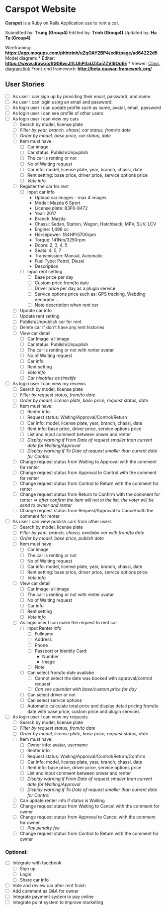 # Carspot Website

**Carspot** is a Ruby on Rails Application use to rent a car.

Submitted by: **Trung (Group4)**
Editted by: **Trinh (Group4)**
Updated by: **Ha Ta (Group4)**

Wireframing: **https://app.moqups.com/phhtrinh/uZqOAY2BP4/edit/page/ad64222d5**
Model diagram: 
    * Editer: **https://www.draw.io/#G0BwrJl1LUhPifaUZ4ajZZVl9OdEE**
    * Viewer: [Class diagram link](https://www.draw.io/?lightbox=1&highlight=0000ff&edit=_blank&layers=1&nav=1&title=Carspot.html#R7Z1tb9s4Esc%2FTd4ckEDPll42affugC2u2Nzt3b4KFIuxhZUtr6Q0zX76ox7oWENSkh2RVLBTFK1NU7Is%2FTgc%2FskZXrl3ux9%2FL%2BLD9muekOzKsZIfV%2B7nK8cJvYj%2BWxe8tgW%2BF7QFmyJN2iL7reA%2B%2FZN0hVZX%2BpwmpOxVrPI8q9JDv3Cd7%2FdkXfXK4qLIX%2FrVnvKs%2F62HeEO4gvt1nPGl%2F02TatuV2kH09sE%2FSLrZdl8dOqv2g13MKne%2FpNzGSf5yUuR%2BuXLvijyv2le7H3ckq%2B8duy%2FtcT9JPj1eWEH21ZQDHNf3%2FWAVOnHokiCxrrszfI%2Bz5%2B7HfiVVfJ8%2FF2vSXXL1yu5D%2BZLusnhP391uq11GC2368infV%2Fddpfp9nKWbPX29ptdEClrwnRRVSu%2Fmp%2B6DKj%2FQ0vU2zZKf49f8ub7ysorXv7N3t9u8SP%2Bkp43Zd9CPi6oDwwl6Ne7rI2mxRUsLUtI639jtsI9FP8dl1dVZ51kWH8r08XjBu7jYpPvbvKryXVeJ%2FdKf0iy7y7O8aG6A%2B9T8qc%2BaP%2B8TkrDa7Km259%2Bl6%2B51Fj%2BS7JZe36Y5gJ1pnzf3sKyK%2FHdycnqr%2BXP8hLHW3OSTC%2BkOr%2B%2F7T%2FEuzepW9Sspkngfs8fR3inb6d6LvqN78PTZkB9Smuwjo7Rtk3xHquKVVukOCNwO665dO2H3%2FuWklQRd2fakgdiu27XOrmVujud%2Bg5e%2B6PidyLLDsXzl3HYHfKL%2F%2F5PyuKFErm5t%2B2r1mcOb3oiqj3b%2FCbH7zj8KhnxGniop8OUhXqf7zc9Nnc%2FeW8kv3Y2pi162aUXuaXl9TS%2FUmtKynJ7vKWsA26ZJQvYNgFVcxS3D9dM85Om%2Bam6mf0v%2F0nt%2BZ934Vz79XXf0vf32nv6tqxcUij39fXHaPGtCG8gLqRvJNDDEhoQnhZERTAOD1ZuVC1fCRfV6IC0Z91VBnwMFw%2FF9JEMrGb5jkAxfQkZjtxENw2isQoNorCRodAWIhlE0bMvTx8YqjALb9qMnKyBRSMJrm4fjPyV1LNBfRn95yF9mR3QQu6K%2BL4oE7rJnvZ%2FiYOUFJAij0HOfvFUcXAfoLmszbxITcpa%2FLCJDiXlzZA7zMzVy%2B3iH3Z9xPqZaDjV8eBI%2ByC5O0W02DofIb1YFB9er8IJiy8YhLsuXvEgeknTT%2FHakxCwlQhdaFSaPkfe4tt1wHUehRZ6uQ%2B5Rk2RDmFdMb8U23%2BT7OPvyVgp8yBMmxrxG6gp%2FqmcBQFntqzKH9MRdDul7sk%2FYEUka7%2FJ98u9tum8%2FODmMvmOeYzDdwWx%2Fev17h91IentaGV78eL2ul6aXviHnMlCQLK7S7%2F0rED3g5lB6L%2BLXkwod2m9n%2FlYXnPi5UV8X9iwwK3FeffqivQLx0Z4Lj%2B7%2FnPYudgcBZI%2B35CKKbV4%2Fsm5u2MMbMmPNKEtqLD5PGRXuqOFp2oUE%2F9Phl2iMIyH1rKFPN%2BHW%2FZCr4zTXKcvCpi8dIl1Tm7jy%2FN4DvQ47C3QetTxmYR8U2wezEPnTU0lmh4QfZyEh7yDEugkjJsAwQOxZ%2BOiPzm0VcEit%2BAkdv5Jtus5w9hXVpGE1yQ3A7OtKIBqshJqop8DxdxyJ5496kgZnv7UjZ%2BlJYjRUkCHTC%2FKXfW2iajiE%2BjkSoY4IkYKkjQhXpj3jlPwS2BAJSKrY4K9NZi12zbJChMMwHELdSB8d0iUbKfV4S%2FJwoEMAaEJ8CyHRDAnTZMw4HDIR%2BpXEBXRGPWRDMxu%2BUWdUNrn5WMT79RYth2k6QqOOqax7SUi5LtJDleZ7gIhdD%2BgREr3DWUujh%2Bp7keWExPKjOCbJUyxdOFP%2FnofD82OWlp0duc3zjMR7ZEMnG65J%2F5SFBJ3A8a3I6YNEPRf13JHVgUDOdTmMHUuI8cBEx8UcswaDaq4JE9dakXPUXAkaClwkW6bP1KsDUcw1AoRAzNUIhMxnPrQd30O626DNMI2IQNPVh4hsavApLcrqAZcULwEQka6rjxCZKpPFCMhSABFouvoAkXkdcZLQQUmJoox5PgS6rj4%2BZPGah23z%2FPp0OMiGZjYEqq4%2BNmQOakpvZpVWrw%2FruEiwgzENiUjV1TiMkcdDnlCCg5lFkCLQeJWRwi3otrhnjcErZwavsO5gMHgl8sUQqA1eCby%2BDmuPBK%2BM1O8Hr8wQT%2BDwyiwGnUAGxW12KOqE0te5Ce%2BMIriGsQlgsbWSIBPBihcboXgfFNZNELF4yNfel703DgkA4isARGpx%2BUCTT1UVr7c70oXH4RQlTlHKmkQA5ij9icswwhnS%2FfFEyySh7y3XDzhVqcFTb%2B3KIgJP%2BGvjF2N0ouHR5CEkC4BEZyyKZJTRgwR7ROwRLw3C5FftiDPg%2BkpYPiOnFxq5mY2cTK4wkAKXzwNiyZwljLhbAhw6s%2BAK4ODHhi0cOPG%2BBDh05sGFGgnGQ3wEQrSmw%2BXX7sjm3jG%2B3yASoghMXVbD5pXnpU6RPWZ5PXaaZXKM%2FEir%2F7Ez0Ne%2F1a8pBJdOm%2FEtrXt%2Bg9NmsvgYtdNmoQ8GQv7wtJkfva%2B%2B2411puWIW3Gpv6YlieNPZIMTOeBE7aOZI9ucwE8LOUPbafj3pKrq7hflCpQrBgV8Gwr49rRewo5URBnZlkyhRVlWR4ZYS5Jqz4BkwUXZMlJl0zstH7JkeciFQi50qhUcF7LBBgpZi2BDp1jBX5zUaDzGdW6gIl0T7FeMM2J49x7B9j2dqFXQ4VGBmCwFE50SBu9%2FyCBB5XNRkIiySWmTPpkp%2BQBCl2wtuH2x3HV1kaglTZmywI0MbLhjlz0sUo3UHxGpbCBSeeGFIpUDdkTgBu%2FziVR8i%2BBH9LgMudcmJEZkYB2yqoT310ANurbD%2FilmWYrMZwPgnXRE5AwRT%2BEOCAAIJ3J0AOHyujZGL5zHxDWFwguUQOGtABSBpQMKlgf6A7tWxsPsJrlW84TZcdi4IC7Osy%2F0Zly4OxScu5N4M%2Bc6e%2FCCxwL%2FRuq%2FO%2FCPbxH8Yhy0kcOuVWtEhqzmfHF%2FnDOlpe%2F0eDGLBazXN61ObLA4RHQ%2F49Bm2yy9N3LPAS1eyxMWeEfLe6aLdo1ma%2BSOE%2FZ9ISfSggA%2FqLZubv6GFJihwANhkHaohQLm96BHfHWxR8wIWKDY6AF%2F0hkRG104WD%2BzvuuMiJnBYP0RMdMBo0Zuodxk9x%2BuuLOmuf%2BztDh%2BEgjt7qhD5o8m21C2xasf9M%2FreWDWR5FldtBFmxcShaJ334NTss0r%2F2v5%2FKZoSJaiekdW32is9EyD%2BB9H4MwPxKwfx88hCfw4x%2FV9P1iFThy6JEisawlQ78UF%2Bl1QD58eS%2BAPn2gmYTOygCPXaUbKhEqfFyrX27gs0xIN3nCnOC5lKZrkOW7SC06r2AQGaAI%2FpAm0ZjKBnGkKgL8%2Bkwlslub1vihUPFnj87p8VcT7cpdSO5hP2RLsL20IA2OGEKgw15oGCCFawg9pCWH%2Bn4stIVTbFFnCFdSuV5FiQ8jPXTw9k%2FqQJmIH7eCgHZQsftZgB9n0NeNEi0PoRh%2FGDC52isPkoh8Hjo09cIrJqj80U%2FBEM5lDB6Yt6L5HurQa1Lf9Xn0Fi35wsey5RtOVbB6gYCbYBtLhNZfXT9GCAEG%2Bb6TiPVSoy%2FYdAEK0jCc8fsLhINmH2Dgmulv%2FbMvB2L6GWpeDOby4ehcX3FPFzC%2BY%2BeWUe5ifiQ3LRnMue5a8WVy%2BIagsUW07T9AG1n4lVXzferrjNgtDamVcSCwIT8pA1hdV2bj5a5PF5pM9bfcERuUHGG%2BtFw6dqdr5a%2BNXQrdwbK%2BcIKvaJ7Gnrzf167woySF%2FqfNOth%2FS7zv9HETv%2Bxi7r5klUaoYfSzJMo9VYpb%2BoLWQo0VyJEwnow0klxdoukQhObVAsMPCnWd1wyFKIqMPDlkWmZLEVQdHinAYg0OUPEYfHLJN74VdUG%2FxwEBHhKMmMygJdrjWiJJse496qvXhLTUiwmFmSC3Y2VofHGxlwV9yUpU%2Bs%2BK1ScreJGJv3v7WnbG9LXo2M54nKzu%2FnAOEWcFMT1PnW32QMsqFst9M860ByHHl9IPKBEFx%2FlD9%2BedbA8HMGkZqjNm%2FYDTkS9U6FZBxTc1uulxyyI8TurGUtH%2FcLQy1Gc2zbRRYK%2BwFwzZqpP5o1r8%2BwT78PZOXzIAVhNyJ5guU5R4mZqYZsZhiCzKwGkFVsJvTO6mtYrWKrKmf0PELvTG4ZwnOXJ8USdtCAFxTz5u4x6ofyhvH5Wmh%2BZnrGuZfyB%2FP9QASYUaYh2CGnXRgTd0w2B0w9RfTzLoDXjcq8t1DEledbvS5foWK0eWKkcSOnLUIQ1vqe0cqTOfIhDkmjG6748gUZtrPVM8lyssGwdC55w4PhmyL4KJzZnD7VwNIaN1ih7%2B4jxPNulh9jA00FiiQwUx1fjgm4g%2FWH8skZ8GjQbbFqQIZnEvwJ85xzCGB4LYYZytk9nDsq8ptMfq5UPRMKbB78gFs5px7Zs9kLafMJki3klJrLeGW0Wwn66lbTIP6I9YSJMsPoI2bbizhVUzLRzBLU%2BBNIzaFeR0HQ20B7uIeBNEghSP1R6fWAMOXJucw2hh4wfnuuazy3bdmm0oUnFFwHnKTQr%2Fv9LoRLxYcI1d7gnPgyRv%2F5WqBLL4LN3zXIBo4Z4vOQjTU6Eiy4K6ymyc%2B3e9dNneMdKijQyA%2Fa6RDFq6FmzUvAg6BBK0PDmkIFs5imqVCpEJrxEIWfIXTmEahEETkaYTC4R72UrWFxU5NOAtWGGAezeC8XWtseDTQficvxmWTFLITKVQMBHGFONcwbLJaq2BkrqF3Vj3rcQXRgvek%2BE4d6X8dKlFyahSVUFQ6bQ8RyM4ZTO3S1YhKrmwJCopKGtw9VxLKsARRyZXlGUNRaRl0GBWVXJkYjaLSIuAwKyrJ9OimbwdJnxzfRzj0wmFYW5Lp0Qkp10XautF9Rpo9aBASvZAY1ZrYqgHUmgYGGSNaExurLlFrCoFatOr2zJCJQiP1x7QpEAcZrEB846WB4isLpCRXqE1h4vrzI8WHc2uo06ZMrIL1HI4P3Cj3PHFGIRAsMPC4DM7TwoQg432%2B25E9hlujUDncFgCwgWVz7qDGaGtPpkbhoEHroME7PwG%2BttA5T6ZJFV2GiYaPoZQTiIY6NIyGYHsyReq5xDhbQ0AYDb32ZCJUQQ7Z60OVt1DInCXkQh0XZuOv%2FY8vPBkPo%2FIEmwrzwtNKTIFa3cm2wDhsJEHhSP0R3cmDW15eGn8NBSyPhWfpSFDI6wqoOw1bON%2BU7sSCeY8afv8EakQGn180h8LTUoQnsJjyGBWqGImPn%2BXXeC86LRjZSC%2FqgNTpLFRe2n2B%2Bt7qrDS%2FNpCi4IbqU3tReCLfcvT1oryAhb3oSC9qKtGvmV6UV6%2BwF11KL%2Bp6%2FRm9wAu1MMHLVsjEUpnwrJUWJqIP71oZXxkjEigmpwlU7FqBxCvBSIK4kfpjC2OAY7ZywPBgcpoXuEe2r0%2BgYNogulbTXavIlGsF1nFBV16NzRTsTIT96FL6UYetLGAWDG7EdQkT9G2R59Vp9SI%2BbL%2FmSb0A%2Fcv%2FAQ%3D%3D)
Front-end framework: **http://beta.quasar-framework.org/**

## User Stories
* [ ] As user I can sign up by providing their email, password, and name.
* [ ] As user I can login using an email and password.
* [ ] As login user I can update profile such as name, avatar, email, password
* [ ] As login user I can see profile of other users
* [ ] As login user I can view my cars
    * [ ] Search by model, license plate
    * [ ] *Filter by year, branch, chassi, car status, from/to date*
    * [ ] *Order by model, base price, car status, date*
    * [ ] Item must have:
        * [ ] Car image
        * [ ] Car status: Publish/Unpuplish
        * [ ] The car is renting or not
        * [ ] No of Waiting request
        * [ ] Car info: model, license plate, year, branch, chassi, date
        * [ ] Rent setting: base price, driver price, service options price
        * [ ] *Vote info*
    * [ ] Register the car for rent
        * [ ] Input car info
            * Upload car images - max 4 images
            * Model: Mazda 6 Sport
            * License plate: 83F6-8472
            * Year: 2017
            * Branch: Mazda
            * Chassi: Sedan, Station, Wagon, Hatchback, MPV, SUV, LCV 
            * Engine: 1,496 cc
            * Horsepower: 184HP/5700rpm
            * Torque: 141Nm/3250rpm
            * Doors: 2, 3, 4, 5
            * Seats: 4, 5, 7
            * Transmission: Manual, Automatic
            * Fuel Type: Petrol, Diesel
            * Description
        * [ ] Input rent setting
            * [ ] Base price per day
            * [ ] Custom price from/to date
            * [ ] Driver price per day as a plugin service
            * [ ] Service options price such as: GPS tracking, Webding decorator ...
            * [ ] Note description when rent car
    * [ ] Update car info
    * [ ] Update rent setting
    * [ ] Publish/Unpublish car for rent
    * [ ] Delete car if don't have any rent histories
    * [ ] View car detail
        * [ ] Car Image: all image
        * [ ] Car status: Publish/Unpuplish
        * [ ] The car is renting or not with renter avatar 
        * [ ] No of Waiting request
        * [ ] Car info
        * [ ] Rent setting
        * [ ] *Vote info*
        * [ ] *Car hisotries as timelife*
* [ ] As login user I can view my reviews
    * [ ] Search by model, license plate
    * [ ] *Filter by request status, from/to date*
    * [ ] *Order by model, license plate, base price, request status, date*
    * [ ] Item must have:
        * [ ] Renter info
        * [ ] Request status: Waiting/Approval/Control/Return
        * [ ] Car info: model, license plate, year, branch, chassi, date
        * [ ] Rent info: base price, driver price, service options price
        * [ ] List and input comment between onwer and renter
        * [ ] *Display warning if From Date of request smaller than current date for Waiting/Approval*
        * [ ] *Display warning if To Date of request smaller than current date for Control*
    * [ ] Change request status from Waiting to Approval with the comment for renter
    * [ ] Change request status from Approval to Control with the comment for renter
    * [ ] Change request status from Control to Return with the comment for renter
    * [ ] Change request status from Return to Confirm with the comment for renter => *after confirm the item will not in the list, the voter will be send to owner and renter*
    * [ ] Change request status from Request/Approval to Cancel with the comment for renter
* [ ] As user I can view publish cars from other users
    * [ ] Search by model, license plate
    * [ ] *Filter by year, branch, chassi, availabe car with from/to date*
    * [ ] *Order by model, base price, publish date*
    * [ ] Item must have:
        * [ ] Car image
        * [ ] The car is renting or not
        * [ ] No of Waiting request
        * [ ] Car info: model, license plate, year, branch, chassi, date
        * [ ] Rent setting: base price, driver price, service options price
        * [ ] *Vote info*
    * [ ] View car detail
        * [ ] Car Image: all image
        * [ ] The car is renting or not with renter avatar 
        * [ ] No of Waiting request
        * [ ] Car info
        * [ ] Rent setting
        * [ ] *Vote info*
    * [ ] As login user I can make the request to rent car
        * [ ] Input Renter info
            * [ ] Fullname
            * [ ] Address
            * [ ] Phone
            * [ ] Passport or Identity Card:
                * Number
                * Image
            * [ ] Note
        * [ ] Can select from/to date availabe
            * [ ] Cannot select the date was booked with approval/control request
            * [ ] *Can see calendar with base/custom price for day*
        * [ ] Can select driver or not
        * [ ] Can select service options
        * [ ] Automatic calculate total price and display detail pricing from/to date with base price, custom price and plugin services

* [ ] As login user I can view my requests
    * [ ] Search by model, license plate
    * [ ] *Filter by request status, from/to date*
    * [ ] *Order by model, license plate, base price, request status, date*
    * [ ] Item must have:
        * [ ] Owner info: avatar, username
        * [ ] Renter info
        * [ ] Request status: Waiting/Approval/Control/Return/Confirm
        * [ ] Car info: model, license plate, year, branch, chassi, date
        * [ ] Rent info: base price, driver price, service options price
        * [ ] List and input comment between onwer and renter
        * [ ] *Display warning if From Date of request smaller than current date for Waiting/Approval*
        * [ ] *Display warning if To Date of request smaller than current date for Control*
    * [ ] Can update renter info if status is Waiting
    * [ ] Change request status from Waiting to Cancel with the comment for owner
    * [ ] Change request status from Approval to Cancel with the comment for owner
        * [ ] *Pay penalty fee*
    * [ ] Change request status from Control to Return with the comment for owner
### Optional:
* [ ] Integrate with facebook
    * [ ] Sign up
    * [ ] Login
    * [ ] Share car info
* [ ] Vote and review car after rent finish
* [ ] Add comment as Q&A for owner
* [ ] Integrate payment system to pay online
* [ ] Integrate point system to improve marketing
